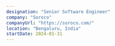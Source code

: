 ```yaml
---
designation: "Senior Software Engineer"
company: "Soroco"
companyUrl: "https://soroco.com/"
location: "Bengaluru, India"
startDate: 2024-01-31
---
```

